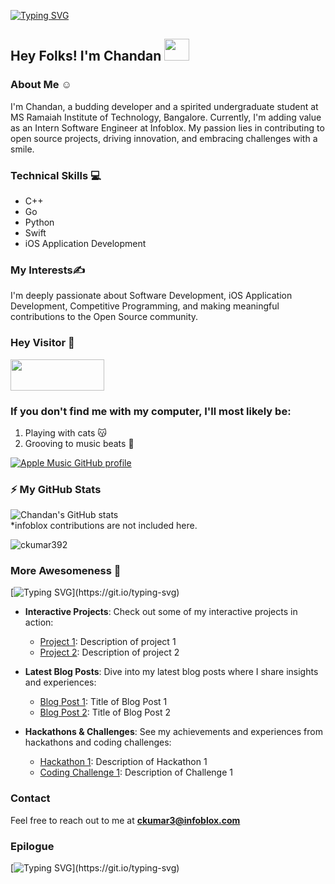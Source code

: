 [![Typing SVG](https://readme-typing-svg.herokuapp.com/?lines=WELCOME+TO+MY+GITHUB+PROFILE;Feel+Free+To+Connect+☺️)](https://git.io/typing-svg)

## Hey Folks! I'm Chandan   <img src="https://raw.githubusercontent.com/MartinHeinz/MartinHeinz/master/wave.gif" width="40" height="35">

### About Me    ☺️
I'm Chandan, a budding developer and a spirited undergraduate student at MS Ramaiah Institute of Technology, Bangalore. Currently, I'm adding value as an Intern Software Engineer at Infoblox. My passion lies in contributing to open source projects, driving innovation, and embracing challenges with a smile.

### Technical Skills                             :computer:
- C++ 
- Go
- Python
- Swift
- iOS Application Development

### My Interests✍

I'm deeply passionate about Software Development, iOS Application Development, Competitive Programming, and making meaningful contributions to the Open Source community.

### Hey Visitor 👋 
  <img  src="https://visitor-badge.laobi.icu/badge?page_id=ckumar3-infoblox.ckumar3-infoblox" width="150" height="50" align="center" >

### If you don't find me with my computer, I'll most likely be:
1. Playing with cats 😽
2. Grooving to music beats 🎵

<!--- [![spotify-github-profile](https://spotify-github-profile.vercel.app/api/view?uid=5hugxde0i2po5bh0c0m5rgyph&cover_image=true&theme=natemoo-re&bar_color=791a3e&bar_color_cover=true)](https://github.com/kittinan/spotify-github-profile) -->
[![Apple Music GitHub profile](https://music-profile.rayriffy.com/theme/dark.svg?uid=000948.363c3b59ef21472697457595f198b71f.0620)](https://github.com/rayriffy/apple-music-github-profile)
### ⚡ My GitHub Stats

![Chandan's GitHub stats](https://github-readme-stats.vercel.app/api?username=ckumar3-infoblox&show_icons=true&theme=merko)
<br> *infoblox contributions are not included here.
<p><img align="center" src="https://github-readme-streak-stats.herokuapp.com/?user=ckumar392&" alt="ckumar392" /></p>
<!-- Custom Section: More Awesomeness -->

### More Awesomeness 🚀
[![Typing SVG](http://readme-typing-svg.herokuapp.com?font=&color=D18EF7&width=402&lines=STILL+WORKING+ON+THIS+!!)](https://git.io/typing-svg)
- **Interactive Projects**: Check out some of my interactive projects in action:
  - [Project 1](link-to-project-1): Description of project 1
  - [Project 2](link-to-project-2): Description of project 2
  
- **Latest Blog Posts**: Dive into my latest blog posts where I share insights and experiences:
  - [Blog Post 1](link-to-blog-post-1): Title of Blog Post 1
  - [Blog Post 2](link-to-blog-post-2): Title of Blog Post 2
  
- **Hackathons & Challenges**: See my achievements and experiences from hackathons and coding challenges:
  - [Hackathon 1](link-to-hackathon-1): Description of Hackathon 1
  - [Coding Challenge 1](link-to-challenge-1): Description of Challenge 1

### Contact
Feel free to reach out to me at **ckumar3@infoblox.com**

### Epilogue
[![Typing SVG](http://readme-typing-svg.herokuapp.com?font=&color=D18EF7&width=402&lines=STILL+WORKING+ON+THIS+!!)](https://git.io/typing-svg)

